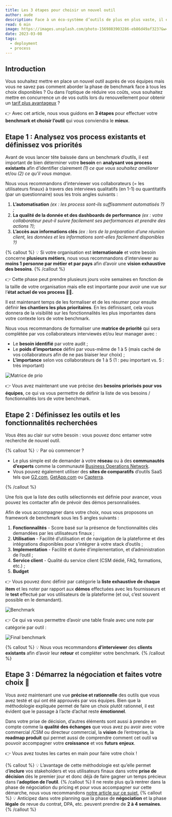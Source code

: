 ```yaml
---
title: Les 3 étapes pour choisir un nouvel outil
author: aude
description: Face à un éco-système d’outils de plus en plus vaste, il est difficile de savoir quel outil choisir et de s’assurer qu’il répondra le mieux au besoin de votre business. Nous vous proposons trois étapes clés pour vous accompagner dans cette démarche.
read: 6 min
image: https://images.unsplash.com/photo-1569803903286-eb86d49af323?&w=1200&h=800&fit=crop
date: 2023-03-08
tags:
  - deployment
  - process
---
```


## Introduction

Vous souhaitez mettre en place un nouvel outil auprès de vos équipes mais vous ne savez pas comment
aborder la phase de benchmark face à tous les choix disponibles ? Ou dans l’optique de réduire vos
coûts, vous souhaitez mettre en concurrence un de vos outils lors du renouvellement pour obtenir un
[tarif plus avantageux](https://www.ocobo.co/media/2) ?

👉 Avec cet article, nous vous guidons en **3 étapes** pour effectuer votre **benchmark et choisir
l’outil** qui vous conviendra le **mieux**.

## Etape 1 : Analysez vos process existants et définissez vos priorités

Avant de vous lancer tête baissée dans un benchmark d’outils, il est important de bien déterminer
votre **besoin** en **analysant vos process existants** afin d’identifier clairement _(1) ce que
vous souhaitez améliorer_ et/ou _(2) ce qu’il vous manque_.

Nous vous recommandons d’interviewer vos collaborateurs (= les utilisateurs finaux) à travers des
interviews qualitatifs (en 1-1) ou quantitatifs (par un questionnaire) sous les trois angles
suivants :

1. **L’automatisation**
   _(ex : les process sont-ils suffisamment automatisés ?) ;_
2. **La qualité de la donnée et des dashboards de performance**
   _(ex : votre collaborateur peut-il suivre facilement ses performances et prendre des actions ?);_
3. **L’accès aux informations clés**
   _(ex : lors de la préparation d’une réunion client, les données et les informations sont-elles facilement disponibles ?)_

{% callout %}
💡 Si votre organisation est **internationale** et votre besoin concerne **plusieurs métiers**, nous vous recommandons d’interviewer au **moins 1 personne par métier et par pays** afin d’avoir une **vision exhaustive des besoins**.
{% /callout %}

👉 Cette phase peut prendre plusieurs jours voire semaines en fonction de la taille de votre
organisation mais elle est importante pour avoir une vue sur l’**état actuel de vos process 🕵️‍♀️.**

Il est maintenant temps de les formaliser et de les résumer pour ensuite définir **les chantiers les
plus prioritaires**. En les définissant, cela vous donnera de la visibilité sur les fonctionnalités
les plus importantes dans votre contexte lors de votre benchmark.

Nous vous recommandons de formaliser une **matrice de priorité** qui sera complétée par vos
collaborateurs interviewés et/ou leur manager avec :

- Le **besoin identifié** par votre audit ;
- Le **poids d’importance** défini par vous-même de 1 à 5 (mais caché de vos collaborateurs afin de
  ne pas biaiser leur choix) ;
- **L’importance** selon vos collaborateurs de 1 à 5 (1 : peu important vs. 5 : très important)

![Matrice de prio](https://jr0deqtyc8c5pvr8.public.blob.vercel-storage.com/content/posts/5/1.png)

👉 Vous avez maintenant une vue précise des **besoins priorisés pour vos équipes**, ce qui va vous
permettre de définir la liste de vos besoins / fonctionnalités lors de votre benchmark.

## Etape 2 : Définissez les outils et les fonctionnalités recherchées

Vous êtes au clair sur votre besoin : vous pouvez donc entamer votre recherche de nouvel outil.

{% callout %}
💡 Par où commencer ?

- Le plus simple est de demander à votre **réseau** ou à des **communautés** **d’experts** comme
  la communauté [Business Operations Network](https://businessops.io/nous-rejoindre).
- Vous pouvez également utiliser des **sites de comparatifs** d’outils SaaS tels que
  [G2.com](https://www.g2.com/categories/crm), [GetApp.com](http://GetApp.com) ou
  [Capterra](https://www.capterra.fr/).

{% /callout %}

Une fois que la liste des outils sélectionnés est définie pour avancer, vous pouvez les contacter
afin de prévoir des démos personnalisées.

Afin de vous accompagner dans votre choix, nous vous proposons un framework de benchmark sous les 5
angles suivants :

1. **Fonctionnalités** - Score basé sur la présence de fonctionnalités clés demandées par les
   utilisateurs finaux ;
2. **Utilisation** - Facilité d’utilisation et de navigation de la plateforme et des intégrations
   disponibles pour s’intégrer à votre stack d’outils ;
3. **Implementation** - Facilité et durée d’implementation, et d’administration de l’outil ;
4. **Service client** - Qualité du service client (CSM dédié, FAQ, formations, etc.) ;
5. **Budget**

👉 Vous pouvez donc définir par catégorie la **liste exhaustive de chaque item** et les noter par
rapport aux **démos** effectuées avec les fournisseurs et le **test** effectué par vos utilisateurs
de la plateforme (et oui, c’est souvent possible en le demandant).

![Benchmark](https://jr0deqtyc8c5pvr8.public.blob.vercel-storage.com/content/posts/5/2.png)

👉 Ce qui va vous permettre d’avoir une table finale avec une note par catégorie par outil :

![Final benchmark](https://jr0deqtyc8c5pvr8.public.blob.vercel-storage.com/content/posts/5/3.png)

{% callout %}
💡 Nous vous recommandons **d’interviewer** des **clients existants** afin d’avoir leur **retour**
et compléter votre benchmark.
{% /callout %}

## Etape 3 : Démarrez la négociation et faites votre choix 🍾

Vous avez maintenant une vue **précise et rationnelle** des outils que vous avez testé et qui ont
été approuvés par vos équipes. Bien que la méthodologie expliquée permet de faire un choix plutôt
rationnel, il est évident que le passage à l’acte d’achat reste **émotionnel**.

Dans votre prise de décision, d’autres éléments sont aussi à prendre en compte comme la **qualité
des échanges** que vous avez pu avoir avec votre commercial /CSM ou directeur commercial, la
**vision** de l’entreprise, la **roadmap produit** qui permet aussi de comprendre comment cet outil
va pouvoir accompagner votre **croissance** et vos **futurs** **enjeux**.

👉 Vous avez toutes les cartes en main pour faire votre choix !

{% callout %}
💡 L’avantage de cette méthodologie est qu’elle permet d’**inclure** vos stakeholders et vos
utilisateurs finaux dans votre **prise de décision** dès le premier jour et donc déjà de faire
gagner un temps précieux dans l’**adoption de l’outil**.
{% /callout %}
Il ne reste plus qu’à rentrer dans la phase de négociation du pricing et pour vous accompagner sur
cette démarche, nous vous recommandons [notre article sur ce sujet.](https://www.ocobo.co/media/2)
{% callout %}
💡 Anticipez dans votre planning que la phase de **négociation** et la phase **légale** de revue
du contrat, DPA, etc. peuvent prendre de **2 à 4 semaines**.
{% /callout %}
